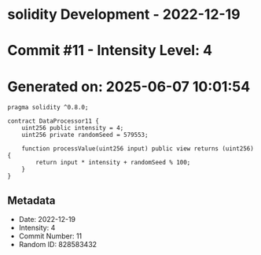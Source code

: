 ﻿# solidity Development - 2022-12-19
# Commit #11 - Intensity Level: 4
# Generated on: 2025-06-07 10:01:54
```solidity
pragma solidity ^0.8.0;

contract DataProcessor11 {
    uint256 public intensity = 4;
    uint256 private randomSeed = 579553;

    function processValue(uint256 input) public view returns (uint256) {
        return input * intensity + randomSeed % 100;
    }
}
```
## Metadata
- Date: 2022-12-19
- Intensity: 4
- Commit Number: 11
- Random ID: 828583432
